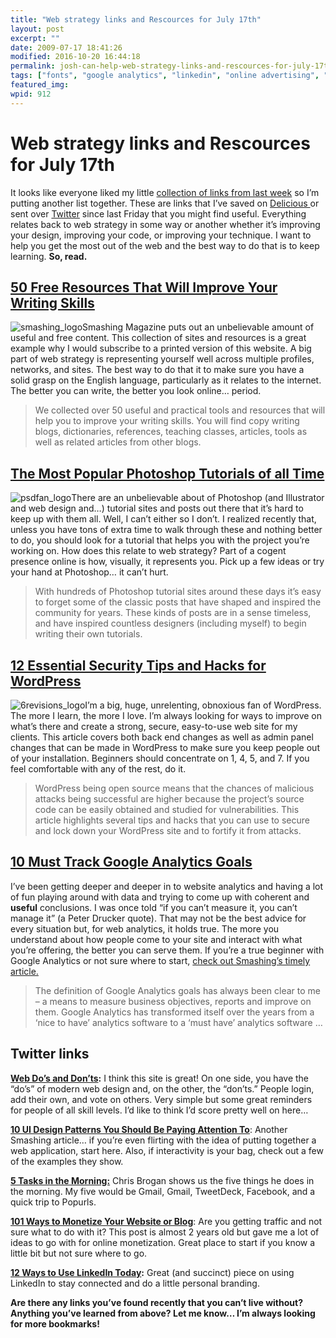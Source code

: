 ```yaml
---
title: "Web strategy links and Rescources for July 17th"
layout: post
excerpt: ""
date: 2009-07-17 18:41:26
modified: 2016-10-20 16:44:18
permalink: josh-can-help-web-strategy-links-and-rescources-for-july-17th/index.html
tags: ["fonts", "google analytics", "linkedin", "online advertising", "ps tutorials", "smashing", "social networking", "web design", "wordpress", "wordpress security", "web strategy"]
featured_img: 
wpid: 912
---
```


# Web strategy links and Rescources for July 17th

It looks like everyone liked my little [collection of links from last week](/josh-can-help-helpful-web-strategy-links-for-july-10th/) so I’m putting another list together. These are links that I’ve saved on [Delicious ](http://delicious.com/joshcanhelp)or sent over [Twitter](http://twitter.com/joshcanhelp) since last Friday that you might find useful. Everything relates back to web strategy in some way or another whether it’s improving your design, improving your code, or improving your technique. I want to help you get the most out of the web and the best way to do that is to keep learning. **So, read.**

[50 Free Resources That Will Improve Your Writing Skills](http://www.smashingmagazine.com/2009/06/28/50-free-resources-that-will-improve-your-writing-skills/ "50 Free Resources That Will Improve Your Writing Skills")
------------------------------------------------------------------------------------------------------------------------------------------------------------------------------------------------------------------------

![smashing_logo](/_images/2009/07/smashing_logo.jpg "smashing_logo")Smashing Magazine puts out an unbelievable amount of useful and free content. This collection of sites and resources is a great example why I would subscribe to a printed version of this website. A big part of web strategy is representing yourself well across multiple profiles, networks, and sites. The best way to do that it to make sure you have a solid grasp on the English language, particularly as it relates to the internet. The better you can write, the better you look online… period.

> We collected over 50 useful and practical tools and resources that will help you to improve your writing skills. You will find copy writing blogs, dictionaries, references, teaching classes, articles, tools as well as related articles from other blogs.

[The Most Popular Photoshop Tutorials of all Time](http://psdfan.com/inspiration/graphic-design/the-most-popular-photoshop-tutorials-of-all-time/ "The Most Popular Photoshop Tutorials of all Time")
-----------------------------------------------------------------------------------------------------------------------------------------------------------------------------------------------------

![psdfan_logo](/_images/2009/07/psdfan_logo.jpg "psdfan_logo")There are an unbelievable about of Photoshop (and Illustrator and web design and…) tutorial sites and posts out there that it’s hard to keep up with them all. Well, I can’t either so I don’t. I realized recently that, unless you have tons of extra time to walk through these and nothing better to do, you should look for a tutorial that helps you with the project you’re working on. How does this relate to web strategy? Part of a cogent presence online is how, visually, it represents you. Pick up a few ideas or try your hand at Photoshop… it can’t hurt.

> With hundreds of Photoshop tutorial sites around these days it’s easy to forget some of the classic posts that have shaped and inspired the community for years. These kinds of posts are in a sense timeless, and have inspired countless designers (including myself) to begin writing their own tutorials.

[12 Essential Security Tips and Hacks for WordPress](http://sixrevisions.com/wordpress/12-essential-security-tips-and-hacks-for-wordpress/ "12 Essential Security Tips and Hacks for WordPress")
------------------------------------------------------------------------------------------------------------------------------------------------------------------------------------------------

![6revisions_logo](/_images/2009/07/6revisions_logo.jpg "6revisions_logo")I’m a big, huge, unrelenting, obnoxious fan of WordPress. The more I learn, the more I love. I’m always looking for ways to improve on what’s there and create a strong, secure, easy-to-use web site for my clients. This article covers both back end changes as well as admin panel changes that can be made in WordPress to make sure you keep people out of your installation. Beginners should concentrate on 1, 4, 5, and 7. If you feel comfortable with any of the rest, do it.

> WordPress being open source means that the chances of malicious attacks being successful are higher because the project’s source code can be easily obtained and studied for vulnerabilities. This article highlights several tips and hacks that you can use to secure and lock down your WordPress site and to fortify it from attacks.

[10 Must Track Google Analytics Goals](http://www.webanalyticsworld.net/2009/03/10-must-track-google-analytics-goals.html "10 Must Track Google Analytics Goals")
-----------------------------------------------------------------------------------------------------------------------------------------------------------------

I’ve been getting deeper and deeper in to website analytics and having a lot of fun playing around with data and trying to come up with coherent and **useful** conclusions. I was once told “if you can’t measure it, you can’t manage it” (a Peter Drucker quote). That may not be the best advice for every situation but, for web analytics, it holds true. The more you understand about how people come to your site and interact with what you’re offering, the better you can serve them. If you’re a true beginner with Google Analytics or not sure where to start, [check out Smashing’s timely article. ](http://www.smashingmagazine.com/2009/07/16/a-guide-to-google-analytics-and-useful-tools/)

> The definition of Google Analytics goals has always been clear to me – a means to measure business objectives, reports and improve on them. Google Analytics has transformed itself over the years from a ‘nice to have’ analytics software to a ‘must have’ analytics software …

Twitter links
-------------

**[Web Do’s and Don’ts](http://webdosanddonts.com/):** I think this site is great! On one side, you have the “do’s” of modern web design and, on the other, the “don’ts.” People login, add their own, and vote on others. Very simple but some great reminders for people of all skill levels. I’d like to think I’d score pretty well on here…

**[10 UI Design Patterns You Should Be Paying Attention To](http://www.smashingmagazine.com/2009/06/23/10-ui-design-patterns-you-should-be-paying-attention-to/ "10 UI Design Patterns You Should Be Paying Attention To")**: Another Smashing article… if you’re even flirting with the idea of putting together a web application, start here. Also, if interactivity is your bag, check out a few of the examples they show.

**[5 Tasks in the Morning:](http://www.chrisbrogan.com/five-tasks-in-the-morning/)** Chris Brogan shows us the five things he does in the morning. My five would be Gmail, Gmail, TweetDeck, Facebook, and a quick trip to Popurls.

[**101 Ways to Monetize Your Website or Blog**](http://vandelaydesign.com/blog/make-money/101-ways-to-monetize-your-website-or-blog/): Are you getting traffic and not sure what to do with it? This post is almost 2 years old but gave me a lot of ideas to go with for online monetization. Great place to start if you know a little bit but not sure where to go.

**[12 Ways to Use LinkedIn Today](http://ariwriter.com/12-ways-to-use-linkedin-today-2/):** Great (and succinct) piece on using LinkedIn to stay connected and do a little personal branding.

**Are there any links you’ve found recently that you can’t live without? Anything you’ve learned from above? Let me know… I’m always looking for more bookmarks!**